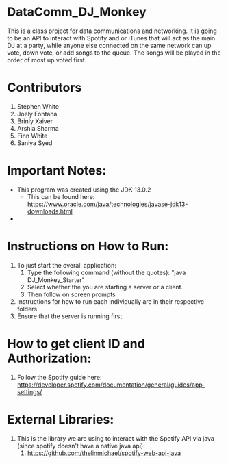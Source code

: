 # DataComm_DJ_Monkey
This is a class project for data communications and networking. It is going to be an API to interact with 
Spotify and or iTunes that will act as the main DJ at a party, while anyone else connected on the same 
network can up vote, down vote, or add songs to the queue. The songs will be played in the order of 
most up voted first.

# Contributors 
1. Stephen White
1. Joely Fontana
1. Brinly Xaiver
1. Arshia Sharma
1. Finn White
1. Saniya Syed

# Important Notes:
+ This program was created using the JDK 13.0.2
    + This can be found here: https://www.oracle.com/java/technologies/javase-jdk13-downloads.html
+  


# Instructions on How to Run:
1. To just start the overall application:
    1. Type the following command (without the quotes): "java DJ_Monkey_Starter"
    1. Select whether the you are starting a server or a client.
    1. Then follow on screen prompts 
1. Instructions for how to run each individually are in their respective folders.
1. Ensure that the server is running first.

# How to get client ID and Authorization:
1. Follow the Spotify guide here: https://developer.spotify.com/documentation/general/guides/app-settings/

# External Libraries:
1. This is the library we are using to interact with the Spotify API via java
 (since spotify doesn't have a native java api):
    1. https://github.com/thelinmichael/spotify-web-api-java

